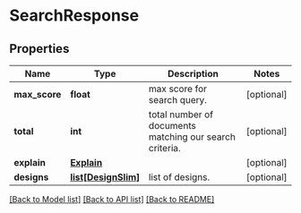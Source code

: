 # SearchResponse

## Properties
Name | Type | Description | Notes
------------ | ------------- | ------------- | -------------
**max_score** | **float** | max score for search query. | [optional] 
**total** | **int** | total number of documents matching our search criteria. | [optional] 
**explain** | [**Explain**](Explain.md) |  | [optional] 
**designs** | [**list[DesignSlim]**](DesignSlim.md) | list of designs. | [optional] 

[[Back to Model list]](../README.md#documentation-for-models) [[Back to API list]](../README.md#documentation-for-api-endpoints) [[Back to README]](../README.md)



